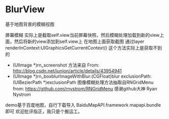 # BlurView
基于地图背景的模糊视图

屏幕模糊 实际上是截取self.view当前屏幕快照，然后模糊处理加载到新的view上面，然后将新的view添加到self.view上
 在地图上面获取截图 通过layer renderInContext:UIGraphicsGetCurrentContext() 这个方法实际上是获取不到的
 - (UIImage *)rn_screenshot 方法来自 From: http://blog.csdn.net/iunion/article/details/43954941
 - (UIImage *)rn_boxblurImageWithBlur:(CGFloat)blur exclusionPath:(UIBezierPath *)exclusionPath 图像模糊处理方法抽取自RNGridMenu
 from: https://github.com/rnystrom/RNGridMenu
 感谢github大神 Ryan Nystrom
 
 demo基于百度地图，自行下载导入 BaiduMapAPI.framework mapapi.bundle 即可
 欢迎批评指正，我只是个搬运工。
